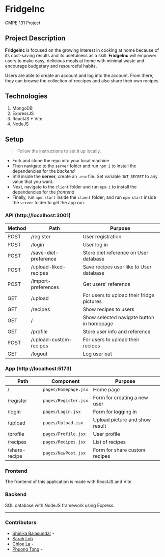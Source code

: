 # FridgeInc
CMPE 131 Project

## Project Description
**FridgeInc** is focused on the growing interest in cooking at home because of its cost-saving results and its usefulness as a skill.
**FridgeInc** will empower users to make easy, delicious meals at home with minimal waste and encourage budgetary and resourceful habits.

Users are able to create an account and log into the account. From there, they can browse the collection of reccipes and also share their own recipes.

## Technologies 
1. MongoDB
2. ExpressJS
3. ReactJS + Vite
4. NodeJS

## Setup 
> Follow the instructions to set it up locally.
* Fork and clone the repo into your local machine
* Then navigate to the `server` folder and run `npm i` to install the dependencies for the _backend_
* Still inside the __server__, create an `.env` file. Set variable ```JWT_SECRET``` to any value that you want.
* Next, navigate to the `client` folder and run `npm i` to install the dependencies for the _frontend_
* Finally, run `npm start` inside the `client` folder; and run `npm start` inside the `server` folder to get the app run.

### API (http://localhost:3001)
| Method | Path                          | Purpose                                   |
| ------ | ----------------------------- | ------------------------------------------|
| POST   | /register                     | User registration                         |
| POST   | /login                        | User log in                               |
| POST   | /save-diet-preference         | Store diet reference on User database     |
| POST   | /upload-liked-recipes         | Save recipes user like to User database   |
| POST   | /import-preferences           | Get users' reference                      |
| GET    | /upload                       | For users to upload their fridge pictures |
| GET    | /recipes                      | Show recipes to users                     |
| GET    | /                             | Show selected navigate button in homepage |
| GET    | /profile                      | Store user info and reference             |
| POST   | /upload-custom-recipes        | For users to upload their recipes         |
| GET    | /logout                       | Log user out                              |

### App (http://localhost:5173)
| Path           | Component                | Purpose                                |
| -------------- | ------------------------ | -------------------------------------- |
| /              | `pages/Homepage.jsx`                | Home page                              |
| /register      | `pages/Register.jsx`     | Form for creating a new user           |
| /login         | `pages/Login.jsx`        | Form for logging in                    |
| /upload        | `pages/Upload.jsx`       | Upload picture and show result         |
| /profile       | `pages/Profile.jsx`      | User profile                           |
| /recipes       | `pages/Recipes.jsx`      | List of recipes                        |
| /share-recipe  | `pages/NewPost.jsx`      | Form for share custom recipes          |


### Frontend

The frontend of this application is made with ReactJS and Vite. 

### Backend

SQL database with NodeJS framework using Express.
___

### Contributors

* [Shinika Balasundar](https://github.com/shibcreate) - 
* [Sarah Loh](https://github.com/ritsukye) -
* [Chloe La](https://github.com/chloela1688) -
* [Phuong Tong](https://github.com/YPhuong15) - 
